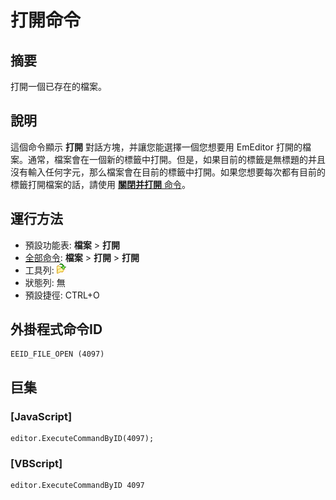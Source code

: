 # 打開命令

## 摘要

打開一個已存在的檔案。

## 說明

這個命令顯示 **打開** 對話方塊，并讓您能選擇一個您想要用 EmEditor 打開的檔案。通常，檔案會在一個新的標籤中打開。但是，如果目前的標籤是無標題的并且沒有輸入任何字元，那么檔案會在目前的標籤中打開。如果您想要每次都有目前的標籤打開檔案的話，請使用 [**關閉并打開** 命令](file_close_open)。

## 運行方法

- 預設功能表: **檔案** \> **打開**
- [全部命令](../tools/all_commands): **檔案** \> **打開**
\> **打開**
- 工具列: ![](../../images/fileopen.png)
- 狀態列: 無
- 預設捷徑: CTRL+O

## 外掛程式命令ID

```
EEID_FILE_OPEN (4097)
```

## 巨集

### \[JavaScript\]

```
editor.ExecuteCommandByID(4097);
```

### \[VBScript\]

```
editor.ExecuteCommandByID 4097
```
